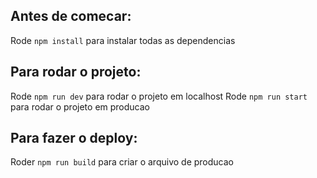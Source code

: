 ## Antes de comecar:

Rode `npm install` para instalar todas as dependencias

## Para rodar o projeto:

Rode `npm run dev` para rodar o projeto em localhost
Rode `npm run start` para rodar o projeto em producao

## Para fazer o deploy:

Roder `npm run build` para criar o arquivo de producao
